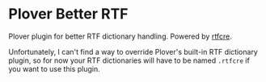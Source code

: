 # Plover Better RTF

Plover plugin for better RTF dictionary handling. Powered by
[rtfcre](https://github.com/sammdot/rtfcre).

Unfortunately, I can't find a way to override Plover's built-in RTF dictionary
plugin, so for now your RTF dictionaries will have to be named `.rtfcre` if you
want to use this plugin.
